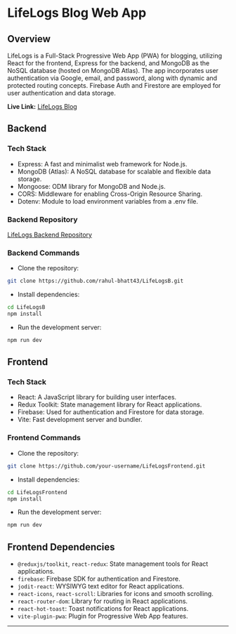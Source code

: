 # LifeLogs Blog Web App

## Overview

LifeLogs is a Full-Stack Progressive Web App (PWA) for blogging, utilizing React for the frontend, Express for the backend, and MongoDB as the NoSQL database (hosted on MongoDB Atlas). The app incorporates user authentication via Google, email, and password, along with dynamic and protected routing concepts. Firebase Auth and Firestore are employed for user authentication and data storage.

**Live Link:** [LifeLogs Blog](https://lifeelogs.netlify.app)

## Backend

### Tech Stack

- Express: A fast and minimalist web framework for Node.js.
- MongoDB (Atlas): A NoSQL database for scalable and flexible data storage.
- Mongoose: ODM library for MongoDB and Node.js.
- CORS: Middleware for enabling Cross-Origin Resource Sharing.
- Dotenv: Module to load environment variables from a .env file.

### Backend Repository

[LifeLogs Backend Repository](https://github.com/rahul-bhatt43/LifeLogsB)

### Backend Commands

- Clone the repository:

```bash
git clone https://github.com/rahul-bhatt43/LifeLogsB.git
```

- Install dependencies:

```bash
cd LifeLogsB
npm install
```

- Run the development server:

```bash
npm run dev
```

## Frontend

### Tech Stack

- React: A JavaScript library for building user interfaces.
- Redux Toolkit: State management library for React applications.
- Firebase: Used for authentication and Firestore for data storage.
- Vite: Fast development server and bundler.

### Frontend Commands

- Clone the repository:

```bash
git clone https://github.com/your-username/LifeLogsFrontend.git
```

- Install dependencies:

```bash
cd LifeLogsFrontend
npm install
```

- Run the development server:

```bash
npm run dev
```

## Frontend Dependencies

- `@reduxjs/toolkit`, `react-redux`: State management tools for React applications.
- `firebase`: Firebase SDK for authentication and Firestore.
- `jodit-react`: WYSIWYG text editor for React applications.
- `react-icons`, `react-scroll`: Libraries for icons and smooth scrolling.
- `react-router-dom`: Library for routing in React applications.
- `react-hot-toast`: Toast notifications for React applications.
- `vite-plugin-pwa`: Plugin for Progressive Web App features.

---
